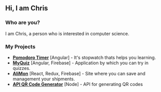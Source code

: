 ## Hi, I am Chris

### Who are you?
I am Chris, a person who is interested in computer science.

### My Projects
- **[Pomodoro Timer](https://github.com/kkolcz/angular-pomodoro-timer)** [Angular] - It's stopwatch thats helps you learning.
- **[MyQuiz](https://github.com/kkolcz/angular-quiz-app)** [Angular, Firebase] - Application by which you can try in quizzes.
- **[AliMon](https://github.com/kkolcz/reactjs-alimon)** [React, Redux, Firebase] - Site where you can save and management your shipments.
- **[API QR Code Generator](https://github.com/kkolcz/node_api_qr_generator)** [Node] - API for generating QR codes
